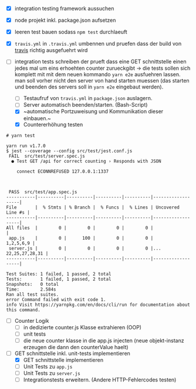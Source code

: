 - [x] integration testing framework aussuchen
- [x] node projekt inkl. package.json aufsetzen
- [x] leeren test bauen sodass `npm test` durchlaeuft
- [x] `travis.yml` in `.travis.yml` umbennen und pruefen dass der build von [travis](https://travis-ci.org/bahrmichael/node-js-example-app) richtig ausgefuehrt wird
- [ ] integration tests schreiben der prueft dass eine GET schnittstelle einen jedes mal um eins erhoehten counter zurueckgibt -> die tests sollen sich komplett mit mit dem neuen kommando `yarn e2e` ausfuehren lassen. man soll vorher nicht den server von hand starten muessen (das starten und beenden des servers soll in `yarn e2e` eingebaut werden).

	- [ ] Testaufruf von `travis.yml` in `package.json` auslagern.
	- [ ] Server automatisch beenden/starten. (Bash-Script)
	- [x] ~automatische Portzuweisung und Kommunikation dieser einbauen.~
	- [x] Countererhöhung testen

```
# yarn test

yarn run v1.7.0
$ jest --coverage --config src/test/jest.conf.js
 FAIL  src/test/server.spec.js
  ● Test GET /api for correct counting › Responds with JSON

    connect ECONNREFUSED 127.0.0.1:1337



 PASS  src/test/app.spec.js
-----------|----------|----------|----------|----------|-------------------|
File       |  % Stmts | % Branch |  % Funcs |  % Lines | Uncovered Line #s |
-----------|----------|----------|----------|----------|-------------------|
All files  |        0 |        0 |        0 |        0 |                   |
 app.js    |        0 |      100 |        0 |        0 |         1,2,5,6,9 |
 server.js |        0 |        0 |        0 |        0 |... 22,25,27,28,31 |
-----------|----------|----------|----------|----------|-------------------|

Test Suites: 1 failed, 1 passed, 2 total
Tests:       1 failed, 1 passed, 2 total
Snapshots:   0 total
Time:        2.584s
Ran all test suites.
error Command failed with exit code 1.
info Visit https://yarnpkg.com/en/docs/cli/run for documentation about this command.
```

- [ ] Counter Logik 
	- [ ] in dedizierte counter.js Klasse extrahieren (OOP)
	- [ ] unit tests
	- [ ] die neue counter klasse in die app.js injecten (neue objekt-instanz erzeugen die dann den counterValue haelt)
- [ ] GET schnittstelle inkl. unit-tests implementieren
	- [x] GET schnittstelle implementieren
	- [ ] Unit Tests zu `app.js`
	- [ ] Unit Tests zu `server.js`
	- [ ] Integrationstests erweitern. (Andere HTTP-Fehlercodes testen)

